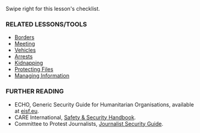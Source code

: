 [Title]: # (What now?)
[Order]: # (7)

Swipe right for this lesson's checklist.

### RELATED LESSONS/TOOLS

*   [Borders](umbrella://lesson/borders)
*   [Meeting](umbrella://lesson/meetings)
*   [Vehicles](umbrella://lesson/vehicles)
*   [Arrests](umbrella://lesson/arrests)
*   [Kidnapping](umbrella://lesson/kidnapping)
*   [Protecting Files](umbrella://lesson/protecting-files)
*   [Managing Information](umbrella://lesson/managing-information)

### FURTHER READING

*   ECHO, Generic Security Guide for Humanitarian Organisations, available at [eisf.eu](https://www.eisf.eu/library/generic-security-guide-for-humanitarian-organisations/).
*   CARE International, [Safety & Security Handbook](https://www.eisf.eu/wp-content/uploads/2014/09/0614-Macpherson-2004-CARE-International-Safety-and-Security-Handbook.pdf).
*   Committee to Protest Journalists, [Journalist Security Guide](https://cpj.org/reports/2012/04/journalist-security-guide.php).

